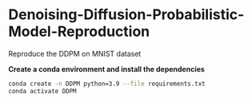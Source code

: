 # Denoising-Diffusion-Probabilistic-Model-Reproduction
Reproduce the DDPM on MNIST dataset

**Create a conda environment and install the dependencies**
```bash
conda create -n DDPM python=3.9 --file requirements.txt
conda activate DDPM
```
